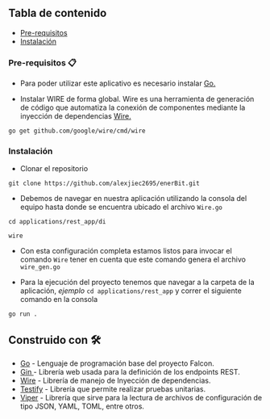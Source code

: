
## Tabla de contenido 

* [Pre-requisitos ](#Pre-requisitos)
* [Instalación](#Instalación)


### Pre-requisitos 📋

  * Para poder utilizar este aplicativo es necesario instalar [Go.](https://golang.org/doc/install)
  
  * Instalar WIRE de forma global. Wire es una herramienta de generación de código que automatiza la conexión de componentes mediante la inyección de dependencias [Wire.](https://github.com/google/wire)

```
go get github.com/google/wire/cmd/wire
```

### Instalación

* Clonar el repositorio

````
git clone https://github.com/alexjiec2695/enerBit.git
````

* Debemos de navegar en nuestra aplicación utilizando la consola del equipo hasta donde se encuentra ubicado el archivo `Wire.go`

```
cd applications/rest_app/di

wire
```

* Con esta configuración completa estamos listos para invocar el comando `Wire` tener en cuenta que este comando genera el archivo `wire_gen.go`

* Para la ejecución del proyecto tenemos que navegar a la carpeta de la aplicación, _ejemplo_ `cd applications/rest_app` y correr el siguiente comando en la consola

```
go run .
```

## Construido con 🛠️

* [Go](https://golang.org/) - Lenguaje de programación base del proyecto Falcon. 
* [Gin ](https://github.com/gin-gonic/gin) - Librería web usada para la definición de los endpoints REST.
* [Wire](https://github.com/google/wire) - Librería de manejo de Inyección de dependencias.
* [Testify](https://github.com/stretchr/testify) - Librería que permite realizar pruebas unitarias.
* [Viper](https://github.com/spf13/viper) - Librería que sirve para la lectura de archivos de configuración de tipo JSON, YAML, TOML, entre otros.
